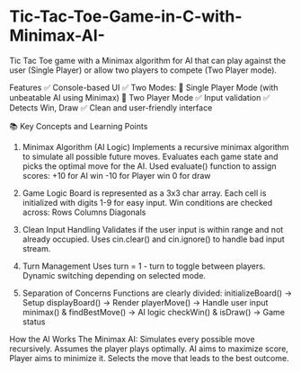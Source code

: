 # Tic-Tac-Toe-Game-in-C-with-Minimax-AI-
 Tic Tac Toe game with a Minimax algorithm for AI that can play against the user (Single Player) or allow two players to compete (Two Player mode).

Features
✅ Console-based UI
✅ Two Modes:
             🧠 Single Player Mode (with unbeatable AI using Minimax)
             👥 Two Player Mode
✅ Input validation
✅ Detects Win, Draw
✅ Clean and user-friendly interface

📚 Key Concepts and Learning Points
1. Minimax Algorithm (AI Logic)
Implements a recursive minimax algorithm to simulate all possible future moves.
Evaluates each game state and picks the optimal move for the AI.
Used evaluate() function to assign scores:
+10 for AI win
-10 for Player win
0 for draw

2. Game Logic
Board is represented as a 3x3 char array.
Each cell is initialized with digits 1-9 for easy input.
Win conditions are checked across:
Rows
Columns
Diagonals

3. Clean Input Handling
Validates if the user input is within range and not already occupied.
Uses cin.clear() and cin.ignore() to handle bad input stream.

4. Turn Management
Uses turn = 1 - turn to toggle between players.
Dynamic switching depending on selected mode.

5. Separation of Concerns
Functions are clearly divided:
initializeBoard() → Setup
displayBoard() → Render
playerMove() → Handle user input
minimax() & findBestMove() → AI logic
checkWin() & isDraw() → Game status

How the AI Works
The Minimax AI:
Simulates every possible move recursively.
Assumes the player plays optimally.
AI aims to maximize score, Player aims to minimize it.
Selects the move that leads to the best outcome.
